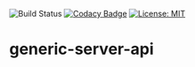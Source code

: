 <!---
This file is auto-generate by a github hook please modify r.md if you don't want to loose your work
-->
![Build Status](https://github.com/SOFTNETWORK-APP/generic-server-api/workflows/Build/badge.svg)
[![Codacy Badge](https://app.codacy.com/project/badge/Grade/93d9b7dd161744cbacd222c4f0f3e987)](https://www.codacy.com/gh/SOFTNETWORK-APP/generic-server-api/dashboard?utm_source=github.com&amp;utm_medium=referral&amp;utm_content=SOFTNETWORK-APP/generic-server-api&amp;utm_campaign=Badge_Grade)
[![License: MIT](https://img.shields.io/badge/License-MIT-yellow.svg)](https://opensource.org/licenses/MIT)

# generic-server-api
